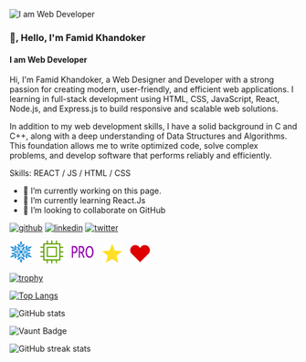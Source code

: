 ![I am Web Developer](https://media.licdn.com/dms/image/v2/D4E16AQH3KFLj4vavFQ/profile-displaybackgroundimage-shrink_350_1400/profile-displaybackgroundimage-shrink_350_1400/0/1738344094543?e=1750291200&v=beta&t=DRlCblaUU1ukraKHqnc-u7Lz462caa1XcSBYUtzHYMw)

###  👋,  Hello, I'm Famid Khandoker
#### I am Web Developer


Hi, I'm Famid Khandoker, a Web Designer and Developer with a strong passion for creating modern, user-friendly, and efficient web applications. I learning in full-stack development using HTML, CSS, JavaScript, React, Node.js, and Express.js to build responsive and scalable web solutions.

In addition to my web development skills, I have a solid background in C and C++, along with a deep understanding of Data Structures and Algorithms. This foundation allows me to write optimized code, solve complex problems, and develop software that performs reliably and efficiently.

Skills:  REACT / JS / HTML / CSS

- 🔭 I’m currently working on this page. 
- 🌱 I’m currently learning React.Js 
- 👯 I’m looking to collaborate on GitHub 


[<img src='https://cdn.jsdelivr.net/npm/simple-icons@3.0.1/icons/github.svg' alt='github' height='40'>](https://github.com/Famidkhandoker) 
[<img src='https://cdn.jsdelivr.net/npm/simple-icons@3.0.1/icons/linkedin.svg' alt='linkedin' height='40'>](https://www.linkedin.com/in/famidkhandoker/ )
[<img src='https://cdn.jsdelivr.net/npm/simple-icons@3.0.1/icons/twitter.svg' alt='twitter' height='40'>](https://twitter.com/https://x.com/famidkhandoker)  

<a href='https://archiveprogram.github.com/'><img src='https://raw.githubusercontent.com/acervenky/animated-github-badges/master/assets/acbadge.gif' width='40' height='40'></a> <a href='https://docs.github.com/en/developers'><img src='https://raw.githubusercontent.com/acervenky/animated-github-badges/master/assets/devbadge.gif' width='40' height='40'></a> <a href='https://github.com/pricing'><img src='https://raw.githubusercontent.com/acervenky/animated-github-badges/master/assets/pro.gif' width='40' height='40'></a> <a href='https://stars.github.com/'><img src='https://raw.githubusercontent.com/acervenky/animated-github-badges/master/assets/starbadge.gif' width='35' height='35'></a> <a href='https://docs.github.com/en/github/supporting-the-open-source-community-with-github-sponsors'><img src='https://raw.githubusercontent.com/acervenky/animated-github-badges/master/assets/sponsorbadge.gif' width='35' height='35'></a> 

[![trophy](https://github-profile-trophy.vercel.app/?username=Famidkhandoker)](https://github.com/ryo-ma/github-profile-trophy)

[![Top Langs](https://github-readme-stats.vercel.app/api/top-langs/?username=Famidkhandoker)](https://github.com/anuraghazra/github-readme-stats)

![GitHub stats](https://github-readme-stats.vercel.app/api?username=Famidkhandoker&show_icons=true&count_private=true)  

![Vaunt Badge](https://api.vaunt.dev/v1/github/entities/Famidkhandoker/contributions?format=svg&private=true)  

![GitHub streak stats](https://streak-stats.demolab.com/?user=Famidkhandoker)  


